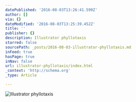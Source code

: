 ```yaml
---
datePublished: '2016-08-03T13:26:41.599Z'
author: []
via: {}
dateModified: '2016-08-03T13:25:39.452Z'
title: ''
publisher: {}
description: Illustrator phyllotaxis
starred: false
sourcePath: _posts/2016-08-03-illustrator-phyllotaxis.md
inFeed: true
hasPage: true
inNav: false
url: illustrator-phyllotaxis/index.html
_context: 'http://schema.org'
_type: Article

---
```

![Illustrator phyllotaxis](https://the-grid-user-content.s3-us-west-2.amazonaws.com/f19ae89d-5503-48d7-9ebc-ce6bc531a11f.jpg)